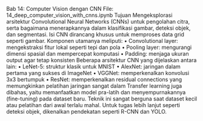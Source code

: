 Bab 14: Computer Vision dengan CNN File: 14_deep_computer_vision_with_cnns.ipynb
Tujuan Mengeksplorasi arsitektur Convolutional Neural Networks (CNNs) untuk pengolahan citra, serta bagaimana menerapkannya dalam klasifikasi gambar, deteksi objek, dan segmentasi.
Isi CNN dirancang khusus untuk memproses data grid seperti gambar. Komponen utamanya meliputi:
•	Convolutional layer: mengekstraksi fitur lokal seperti tepi dan pola
•	Pooling layer: mengurangi dimensi spasial dan mempercepat komputasi
•	Padding: menjaga ukuran output agar tetap konsisten
Beberapa arsitektur CNN yang dijelaskan antara lain:
•	LeNet-5: struktur klasik untuk MNIST
•	AlexNet: jaringan dalam pertama yang sukses di ImageNet
•	VGGNet: memperkenalkan konvolusi 3x3 bertumpuk
•	ResNet: memperkenalkan residual connections yang memungkinkan pelatihan jaringan sangat dalam
Transfer learning juga dibahas, yaitu memanfaatkan model pra-latih dan menyempurnakannya (fine-tuning) pada dataset baru. Teknik ini sangat berguna saat dataset kecil atau pelatihan dari awal terlalu mahal.
Untuk tugas lebih lanjut seperti deteksi objek, dikenalkan pendekatan seperti R-CNN dan YOLO.

